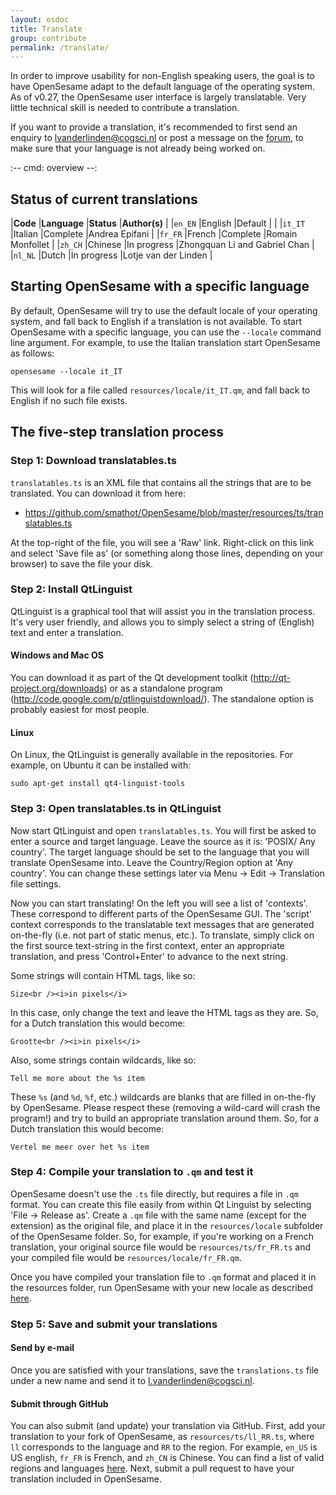 ```yaml
---
layout: osdoc
title: Translate
group: contribute
permalink: /translate/
---
```


In order to improve usability for non-English speaking users, the goal is to have OpenSesame adapt to the default language of the operating system. As of v0.27, the OpenSesame user interface is largely translatable. Very little technical skill is needed to contribute a translation.

If you want to provide a translation, it's recommended to first send an enquiry to <lvanderlinden@cogsci.nl> or post a message on the [forum][], to make sure that your language is not already being worked on.

:--
cmd: overview
--:

## Status of current translations

|**Code**	|**Language**		|**Status**			|**Author(s)**					|
|`en_EN`	|English			|Default			|								|
|`it_IT` 	|Italian			|Complete			|Andrea Epifani					|
|`fr_FR`	|French				|Complete			|Romain Monfollet				|
|`zh_CH`	|Chinese			|In progress		|Zhongquan Li and Gabriel Chan	|
|`nl_NL`	|Dutch				|In progress		|Lotje van der Linden			|

## Starting OpenSesame with a specific language

By default, OpenSesame will try to use the default locale of your operating system, and fall back to English if a translation is not available. To start OpenSesame with a specific language, you can use the `--locale` command line argument. For example, to use the Italian translation start OpenSesame as follows:

	opensesame --locale it_IT

This will look for a file called `resources/locale/it_IT.qm`, and fall back to English if no such file exists.

## The five-step translation process

### Step 1: Download translatables.ts

`translatables.ts` is an XML file that contains all the strings that are to be translated. You can download it from here:

- <https://github.com/smathot/OpenSesame/blob/master/resources/ts/translatables.ts>

At the top-right of the file, you will see a 'Raw' link. Right-click on this link and select 'Save file as' (or something along those lines, depending on your browser) to save the file your disk.

### Step 2: Install QtLinguist

QtLinguist is a graphical tool that will assist you in the translation process. It's very user friendly, and allows you to simply select a string of (English) text and enter a translation.

#### Windows and Mac OS

You can download it as part of the Qt development toolkit (<http://qt-project.org/downloads>) or as a standalone program (<http://code.google.com/p/qtlinguistdownload/>). The standalone option is probably easiest for most people.

#### Linux

On Linux, the QtLinguist is generally available in the repositories. For example, on Ubuntu it can be installed with:

	sudo apt-get install qt4-linguist-tools

### Step 3: Open translatables.ts in QtLinguist

Now start QtLinguist and open `translatables.ts`. You will first be asked to enter a source and target language. Leave the source as it is: 'POSIX/ Any country'. The target language should be set to the language that you will translate OpenSesame into. Leave the Country/Region option at 'Any country'. You can change these settings later via Menu -> Edit -> Translation file settings.

Now you can start translating! On the left you will see a list of 'contexts'. These correspond to different parts of the OpenSesame GUI. The 'script' context corresponds to the translatable text messages that are generated on-the-fly (i.e. not part of static menus, etc.). To translate, simply click on the first source text-string in the first context, enter an appropriate translation, and press 'Control+Enter' to advance to the next string.

Some strings will contain HTML tags, like so:

	Size<br /><i>in pixels</i>

In this case, only change the text and leave the HTML tags as they are. So, for a Dutch translation this would become:

	Grootte<br /><i>in pixels</i>

Also, some strings contain wildcards, like so:

	Tell me more about the %s item

These `%s` (and `%d`, `%f`, etc.) wildcards are blanks that are filled in on-the-fly by OpenSesame. Please respect these (removing a wild-card will crash the program!) and try to build an appropriate translation around them. So, for a Dutch translation this would become:

	Vertel me meer over het %s item

### Step 4: Compile your translation to `.qm` and test it

OpenSesame doesn't use the `.ts` file directly, but requires a file in `.qm` format. You can create this file easily from within Qt Linguist by selecting 'File -> Release as'. Create a `.qm` file with the same name (except for the extension) as the original file, and place it in the `resources/locale` subfolder of the OpenSesame folder. So, for example, if you're working on a French translation, your original source file would be `resources/ts/fr_FR.ts` and your compiled file would be `resources/locale/fr_FR.qm`.

Once you have compiled your translation file to `.qm` format and placed it in the resources folder, run OpenSesame with your new locale as described [here](#select).

### Step 5: Save and submit your translations

#### Send by e-mail

Once you are satisfied with your translations, save the `translations.ts` file under a new name and send it to <l.vanderlinden@cogsci.nl>.

#### Submit through GitHub

You can also submit (and update) your translation via GitHub. First, add your translation to your fork of OpenSesame, as `resources/ts/ll_RR.ts`, where `ll` corresponds to the language and `RR` to the region. For example, `en_US` is US english, `fr_FR` is French, and `zh_CN` is Chinese. You can find a list of valid regions and languages [here](http://www.iana.org/assignments/language-subtag-registry). Next, submit a pull request to have your translation included in OpenSesame.

[forum]: http://forum.cogsci.nl/
